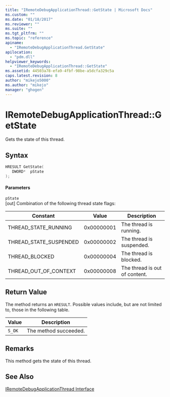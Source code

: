 ```yaml
---
title: "IRemoteDebugApplicationThread::GetState | Microsoft Docs"
ms.custom: ""
ms.date: "01/18/2017"
ms.reviewer: ""
ms.suite: ""
ms.tgt_pltfrm: ""
ms.topic: "reference"
apiname: 
  - "IRemoteDebugApplicationThread.GetState"
apilocation: 
  - "pdm.dll"
helpviewer_keywords: 
  - "IRemoteDebugApplicationThread::GetState"
ms.assetid: 44503a78-efa9-4fbf-98be-a5dcfa329c5a
caps.latest.revision: 8
author: "mikejo5000"
ms.author: "mikejo"
manager: "ghogen"
---
```

# IRemoteDebugApplicationThread::GetState
Gets the state of this thread.  
  
## Syntax  
  
```cpp
HRESULT GetState(  
   DWORD*  pState  
);  
```  
  
#### Parameters  
 `pState`  
 [out] Combination of the following thread state flags:  
  
|Constant|Value|Description|  
|--------------|-----------|-----------------|  
|THREAD_STATE_RUNNING|0x00000001|The thread is running.|  
|THREAD_STATE_SUSPENDED|0x00000002|The thread is suspended.|  
|THREAD_BLOCKED|0x00000004|The thread is blocked.|  
|THREAD_OUT_OF_CONTEXT|0x00000008|The thread is out of content.|  
  
## Return Value  
 The method returns an `HRESULT`. Possible values include, but are not limited to, those in the following table.  
  
|Value|Description|  
|-----------|-----------------|  
|`S_OK`|The method succeeded.|  
  
## Remarks  
 This method gets the state of this thread.  
  
## See Also  
 [IRemoteDebugApplicationThread Interface](../../winscript/reference/iremotedebugapplicationthread-interface.md)